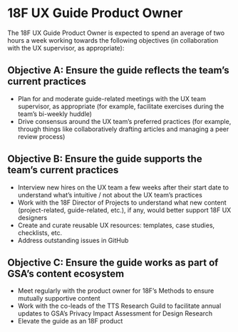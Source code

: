 # 18F UX Guide Product Owner 

The 18F UX Guide Product Owner is expected to spend an average of two hours a week working towards the following objectives (in collaboration with the UX supervisor, as appropriate):


## Objective A: Ensure the guide reflects the team’s current practices

- Plan for and moderate guide-related meetings with the UX team supervisor, as appropriate (for example, facilitate exercises during the team’s bi-weekly huddle)
- Drive consensus around the UX team’s preferred practices (for example, through things like collaboratively drafting articles and managing a peer review process)


## Objective B: Ensure the guide supports the team’s current practices

- Interview new hires on the UX team a few weeks after their start date to understand what’s intuitive / not about the UX team’s practices
- Work with the 18F Director of Projects to understand what new content (project-related, guide-related, etc.), if any, would better support 18F UX designers
- Create and curate reusable UX resources: templates, case studies, checklists, etc.
- Address outstanding issues in GitHub


## Objective C: Ensure the guide works as part of GSA’s content ecosystem
- Meet regularly with the product owner for 18F’s Methods to ensure mutually supportive content
- Work with the co-leads of the TTS Research Guild to facilitate annual updates to GSA’s Privacy Impact Assessment for Design Research
- Elevate the guide as an 18F product
